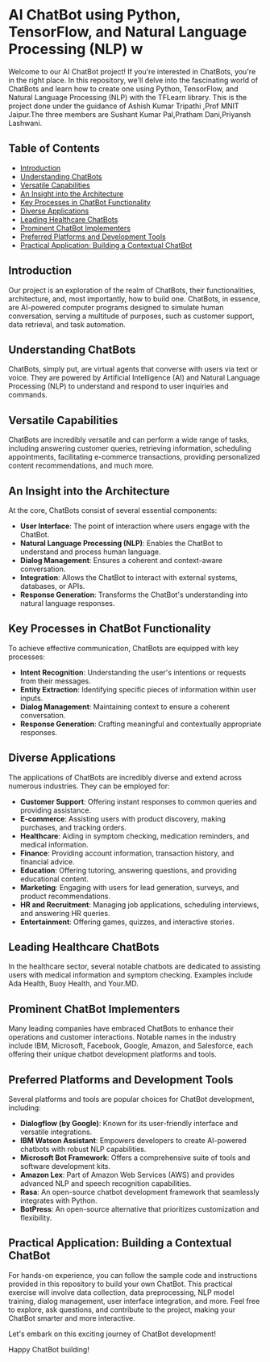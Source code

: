 # AI ChatBot using Python, TensorFlow, and Natural Language Processing (NLP) w

Welcome to our AI ChatBot project! If you're interested in ChatBots, you're in the right place. In this repository, we'll delve into the fascinating world of ChatBots and learn how to create one using Python, TensorFlow, and Natural Language Processing (NLP) with the TFLearn library.
This is the project done under the guidance of Ashish Kumar Tripathi ,Prof MNIT Jaipur.The three members are Sushant Kumar Pal,Pratham Dani,Priyansh Lashwani.
## Table of Contents

- [Introduction](#introduction)
- [Understanding ChatBots](#what-are-chatbots)
- [Versatile Capabilities](#what-chatbots-can-do)
- [An Insight into the Architecture](#architecture-and-working-of-chatbots)
- [Key Processes in ChatBot Functionality](#core-processes-of-chatbots)
- [Diverse Applications](#use-cases-of-chatbots)
- [Leading Healthcare ChatBots](#top-healthcare-chatbots)
- [Prominent ChatBot Implementers](#top-companies-that-implement-chatbots-in-their-business)
- [Preferred Platforms and Development Tools](#top-platforms-to-build-chatbots-and-tools-used-in-chatbot-development)
- [Practical Application: Building a Contextual ChatBot](#practical-work-building-a-contextual-chatbot)

## Introduction

Our project is an exploration of the realm of ChatBots, their functionalities, architecture, and, most importantly, how to build one. ChatBots, in essence, are AI-powered computer programs designed to simulate human conversation, serving a multitude of purposes, such as customer support, data retrieval, and task automation.

## Understanding ChatBots

ChatBots, simply put, are virtual agents that converse with users via text or voice. They are powered by Artificial Intelligence (AI) and Natural Language Processing (NLP) to understand and respond to user inquiries and commands.

## Versatile Capabilities

ChatBots are incredibly versatile and can perform a wide range of tasks, including answering customer queries, retrieving information, scheduling appointments, facilitating e-commerce transactions, providing personalized content recommendations, and much more.

## An Insight into the Architecture

At the core, ChatBots consist of several essential components:

- **User Interface**: The point of interaction where users engage with the ChatBot.
- **Natural Language Processing (NLP)**: Enables the ChatBot to understand and process human language.
- **Dialog Management**: Ensures a coherent and context-aware conversation.
- **Integration**: Allows the ChatBot to interact with external systems, databases, or APIs.
- **Response Generation**: Transforms the ChatBot's understanding into natural language responses.

## Key Processes in ChatBot Functionality

To achieve effective communication, ChatBots are equipped with key processes:

- **Intent Recognition**: Understanding the user's intentions or requests from their messages.
- **Entity Extraction**: Identifying specific pieces of information within user inputs.
- **Dialog Management**: Maintaining context to ensure a coherent conversation.
- **Response Generation**: Crafting meaningful and contextually appropriate responses.

## Diverse Applications

The applications of ChatBots are incredibly diverse and extend across numerous industries. They can be employed for:

- **Customer Support**: Offering instant responses to common queries and providing assistance.
- **E-commerce**: Assisting users with product discovery, making purchases, and tracking orders.
- **Healthcare**: Aiding in symptom checking, medication reminders, and medical information.
- **Finance**: Providing account information, transaction history, and financial advice.
- **Education**: Offering tutoring, answering questions, and providing educational content.
- **Marketing**: Engaging with users for lead generation, surveys, and product recommendations.
- **HR and Recruitment**: Managing job applications, scheduling interviews, and answering HR queries.
- **Entertainment**: Offering games, quizzes, and interactive stories.

## Leading Healthcare ChatBots

In the healthcare sector, several notable chatbots are dedicated to assisting users with medical information and symptom checking. Examples include Ada Health, Buoy Health, and Your.MD.

## Prominent ChatBot Implementers

Many leading companies have embraced ChatBots to enhance their operations and customer interactions. Notable names in the industry include IBM, Microsoft, Facebook, Google, Amazon, and Salesforce, each offering their unique chatbot development platforms and tools.

## Preferred Platforms and Development Tools

Several platforms and tools are popular choices for ChatBot development, including:

- **Dialogflow (by Google)**: Known for its user-friendly interface and versatile integrations.
- **IBM Watson Assistant**: Empowers developers to create AI-powered chatbots with robust NLP capabilities.
- **Microsoft Bot Framework**: Offers a comprehensive suite of tools and software development kits.
- **Amazon Lex**: Part of Amazon Web Services (AWS) and provides advanced NLP and speech recognition capabilities.
- **Rasa**: An open-source chatbot development framework that seamlessly integrates with Python.
- **BotPress**: An open-source alternative that prioritizes customization and flexibility.

## Practical Application: Building a Contextual ChatBot

For hands-on experience, you can follow the sample code and instructions provided in this repository to build your own ChatBot. This practical exercise will involve data collection, data preprocessing, NLP model training, dialog management, user interface integration, and more. Feel free to explore, ask questions, and contribute to the project, making your ChatBot smarter and more interactive.

Let's embark on this exciting journey of ChatBot development!

Happy ChatBot building!
